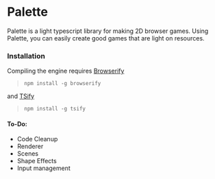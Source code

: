 # Palette

Palette is a light typescript library for making 2D browser games. Using Palette, you can easily create good games that are light on resources.

### Installation
Compiling the engine requires [Browserify](http://browserify.org/)
>`npm install -g browserify`

and [TSify](https://github.com/TypeStrong/tsify)
>`npm install -g tsify`

#### To-Do:
- Code Cleanup
- Renderer
- Scenes
- Shape Effects
- Input management
